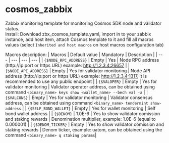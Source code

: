 # cosmos_zabbix
Zabbix monitoring template for monitoring Cosmos SDK node and validator status.\
Install: Download zbx_cosmos_template.yaml, import in to your zabbix instance, add host item, attach Cosmos template to it and fill all macros values (select `Inherited and host macros` on host macros configuration tab)

Macros description:
| Macros | Default value | Mandatory | Description |
| --- | --- | --- | --- |
| `{$NODE_RPC_ADDRESS}` | Empty | Yes | Node RPC address (http://ip:port or https URL) example: http://1.2.3.4:26657 |
| `{$NODE_API_ADDRESS}` | Empty | Yes for validator monitoring | Node API address (http://ip:port or https URL) example: http://1.2.3.4:1317, it is recommended to use any public endpoint |
| `{$VALOPER}` | Empty | Yes for validator monitoring | Validator operator address, can be obtained using command `<binary_name> keys show <wallet_name> --bech val -a` |
| `{$VALCONS}` | Empty | Yes for validator monitoring | Validator consensus address, can be obtained using command `<binary_name> tendermint show-address` |
| `{$SELF_BOND_WALLET}` | Empty | Yes for wallet monitoring | Self bond wallet address |
| `{$DENOM}` | 1.0E-6 | Yes to show validator comission and staking rewards | Denomination multiplier, example: 1.0E-6 (equal to 0.000001) |
| `{$DENOM_TICKER}` | Empty | Yes to show validator comission and staking rewards | Denom ticker, example: uatom, can be obtained using the command  `<binary_name> q staking params`|
